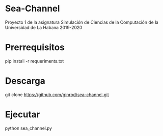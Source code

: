 # Sea-Channel
Proyecto 1 de la asignatura Simulación de Ciencias de la Computación de la Universidad de La Habana 2019-2020

# Prerrequisitos
pip install -r requeriments.txt

# Descarga
git clone https://github.com/ginrod/sea-channel.git

# Ejecutar
python sea_channel.py